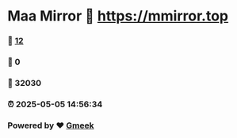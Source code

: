 # Maa Mirror :link: https://mmirror.top 
### :page_facing_up: [12](https://mmirror.top/tag.html) 
### :speech_balloon: 0 
### :hibiscus: 32030 
### :alarm_clock: 2025-05-05 14:56:34 
### Powered by :heart: [Gmeek](https://github.com/Meekdai/Gmeek)
